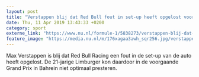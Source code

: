 ```yaml
---
layout: post
title: "Verstappen blij dat Red Bull fout in set-up heeft opgelost voor GP China"
date: Thu, 11 Apr 2019 13:43:33 +0200
category: sport
externe_link: "https://www.nu.nl/formule-1/5838273/verstappen-blij-dat-red-bull-fout-in-set-up-heeft-opgelost-voor-gp-china.html"
feature_image: "https://media.nu.nl/m/176xagaa3awh_sqr256.jpg/verstappen-blij-dat-red-bull-fout-in-set-up-heeft-opgelost-voor-gp-china.jpg"
---
```


Max Verstappen is blij dat Red Bull Racing een fout in de set-up van de auto heeft opgelost. De 21-jarige Limburger kon daardoor in de voorgaande Grand Prix in Bahrein niet optimaal presteren.
